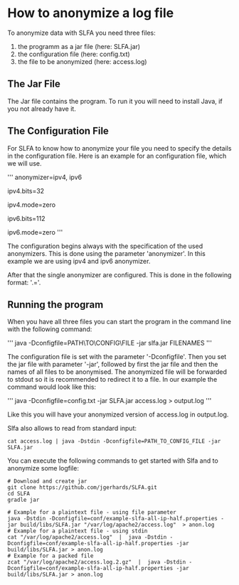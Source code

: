 # How to anonymize a log file

To anonymize data with SLFA you need three files:
1. the programm as a jar file (here: SLFA.jar)
2. the configuration file (here: config.txt)
3. the file to be anonymized (here: access.log)

## The Jar File

The Jar file contains the program. To run it you will need to install Java, if you not already have it.

## The Configuration File

For SLFA to know how to anonymize your file you need to specify the details in the configuration file. Here is an example for an configuration file, which we will use.

'''
anonymizer=ipv4, ipv6

ipv4.bits=32

ipv4.mode=zero

ipv6.bits=112

ipv6.mode=zero
'''

The configuration begins always with the specification of the used anonymizers. This is done using the parameter 'anonymizer'. In this example we are using ipv4 and ipv6 anonymizer.

After that the single anonymizer are configured. This is done in the following format: '<anonymizerName>.<parameterName>=<value>'.

## Running the program

When you have all three files you can start the program in the command line with the following command:

'''
java -Dconfigfile=PATH\TO\CONFIG\FILE -jar slfa.jar FILENAMES
'''

The configuration file is set with the parameter '-Dconfigfile'. Then you set the jar file with parameter '-jar', followed by first the jar file and then the names of all files to be anonymised.
The anonymized file will be forwarded to stdout so it is recommended to redirect it to a file.
In our example the command would look like this:

'''
java -Dconfigfile=config.txt -jar SLFA.jar access.log > output.log
'''

Like this you will have your anonymized version of access.log in output.log.

Slfa also allows to read from standard input:
```
cat access.log | java -Dstdin -Dconfigfile=PATH_TO_CONFIG_FILE -jar SLFA.jar
```

You can execute the following commands to get started with Slfa and to anonymize some logfile:
```
# Download and create jar
git clone https://github.com/jgerhards/SLFA.git
cd SLFA
gradle jar

# Example for a plaintext file - using file parameter
java -Dstdin -Dconfigfile=conf/example-slfa-all-ip-half.properties -jar build/libs/SLFA.jar "/var/log/apache2/access.log"  > anon.log
# Example for a plaintext file - using stdin
cat "/var/log/apache2/access.log"  |  java -Dstdin -Dconfigfile=conf/example-slfa-all-ip-half.properties -jar build/libs/SLFA.jar > anon.log
# Example for a packed file
zcat "/var/log/apache2/access.log.2.gz"  |  java -Dstdin -Dconfigfile=conf/example-slfa-all-ip-half.properties -jar build/libs/SLFA.jar > anon.log
```
